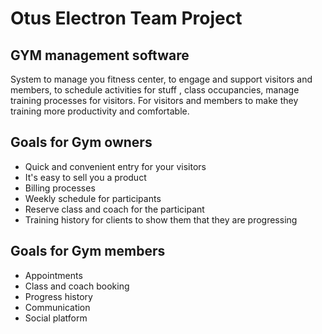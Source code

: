 #  Otus Electron Team Project

## GYM management software

System to manage you fitness center, to engage and support visitors and members, to schedule activities for stuff , class occupancies, manage training processes for visitors. 
For visitors and members to make they training more productivity and comfortable.

## Goals for Gym owners
- Quick and convenient entry for your visitors
- It's easy to sell you a product
- Billing processes
- Weekly schedule for participants
- Reserve class and coach for the participant
- Training history for clients to show them that they are progressing

## Goals for Gym members 
- Appointments 
- Class and coach booking
- Progress history
- Communication
- Social platform